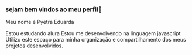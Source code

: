### sejam bem vindos ao meu perfil💙

Meu nome é Pyetra Eduarda 

Estou estudando alura
Estou me desenvolvendo na linguagem javascript 
Utilizo este espaço para minha organização e compartilhamento dos meus projetos desenvolvidos.
